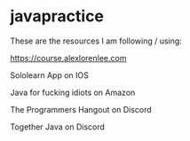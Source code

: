 # javapractice

These are the resources I am following / using:

https://course.alexlorenlee.com

Sololearn App on IOS

Java for fucking idiots on Amazon

The Programmers Hangout on Discord

Together Java on Discord
